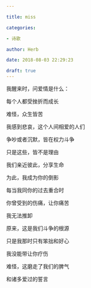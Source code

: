 ```yaml
---

title: miss

categories:

- 诗歌

author: Herb

date: 2018-08-03 22:29:23

draft: true
---
```


我醒来时，问爱情是什么：

每个人都受挫折而成长

难怪，众生皆苦



我感到悲哀，这个人间相爱的人们

争吵或者沉默，皆在权力斗争

只是这些，皆不是理由



我们亲近彼此，分享生命

为此，我成为你的倒影

每当我同你的过去重合时

你曾受到的伤痛，让你痛苦

我无法推卸

原来，这是我们斗争的根源



只是我那时只有笨拙和好心

我没能带让你疗伤

难怪，这磨走了我们的脾气

和诸多爱过的誓言